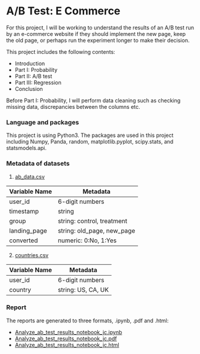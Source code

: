 # A/B Test: E Commerce
For this project, I will be working to understand the results of an A/B test run by an e-commerce website if they should implement the new page, keep the old page, or perhaps run the experiment longer to make their decision.   

This project includes the following contents:
* Introduction
* Part I: Probability
* Part II: A/B test
* Part III: Regression
* Conclusion

Before Part I: Probability, I will perform data cleaning such as checking missing data, discrepancies between the columns etc.

### Language and packages
This project is using Python3. The packages are used in this project including Numpy, Panda, random, matplotlib.pyplot, scipy.stats, and  statsmodels.api.

### Metadata of datasets
1. [ab_data.csv](https://github.com/jemc36/Udacity-DAND-AB-test-ecommerce/blob/master/ab_data.csv)  

| Variable Name | Metadata                   |
|---------------|----------------------------|
| user_id       | 6-digit numbers            |
| timestamp     | string                     |
| group         | string: control, treatment |
| landing_page  | string: old_page, new_page |
| converted     | numeric: 0:No, 1:Yes       |

2. [countries.csv](https://github.com/jemc36/Udacity-DAND-AB-test-ecommerce/blob/master/countries.csv)  

| Variable Name | Metadata           |
|---------------|--------------------|
| user_id       | 6-digit numbers    |
| country       | string: US, CA, UK |


### Report
The reports are generated to three formats, .ipynb, .pdf and .html:
* [Analyze_ab_test_results_notebook_jc.ipynb](https://github.com/jemc36/Udacity-DAND-AB-test-ecommerce/blob/master/Analyze_ab_test_results_notebook_jc.ipynb)
* [Analyze_ab_test_results_notebook_jc.pdf](https://github.com/jemc36/Udacity-DAND-AB-test-ecommerce/blob/master/Analyze_ab_test_results_notebook_jc.pdf)
* [Analyze_ab_test_results_notebook_jc.html](https://github.com/jemc36/Udacity-DAND-AB-test-ecommerce/blob/master/Analyze_ab_test_results_notebook_jc.html)
